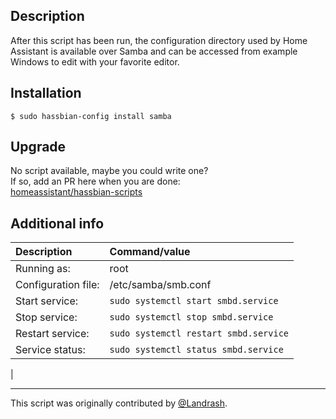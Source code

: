 ## Description
After this script has been run, the configuration directory used by Home Assistant is available over Samba and can be accessed from example Windows to edit with your favorite editor.

## Installation
```
$ sudo hassbian-config install samba
```

## Upgrade
No script available, maybe you could write one?\
If so, add an PR here when you are done:\
[homeassistant/hassbian-scripts](https://github.com/home-assistant/hassbian-scripts/pulls)

## Additional info
Description | Command/value
:--- | :---
Running as: | root
Configuration file: | /etc/samba/smb.conf
Start service: | `sudo systemctl start smbd.service`
Stop service: | `sudo systemctl stop smbd.service`  
Restart service: | `sudo systemctl restart smbd.service`
Service status: | `sudo systemctl status smbd.service`
|
***
This script was originally contributed by [@Landrash](https://github.com/Landrash).

